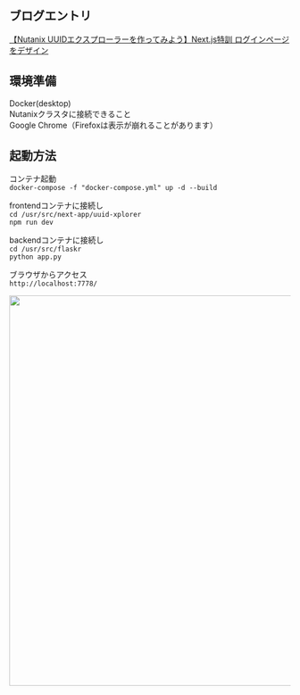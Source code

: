 ## ブログエントリ
<a href="https://konchangakita.hatenablog.com/entry/2022/04/25/210000">【Nutanix UUIDエクスプローラーを作ってみよう】Next.js特訓 ログインページをデザイン</a>


## 環境準備
Docker(desktop)  
Nutanixクラスタに接続できること  
Google Chrome（Firefoxは表示が崩れることがあります）  
  

## 起動方法
コンテナ起動  
`docker-compose -f "docker-compose.yml" up -d --build`  
  
frontendコンテナに接続し  
`cd /usr/src/next-app/uuid-xplorer`  
`npm run dev`  
  
backendコンテナに接続し  
`cd /usr/src/flaskr`  
`python app.py`  
  
ブラウザからアクセス  
`http://localhost:7778/`  
  
<image src="https://user-images.githubusercontent.com/64240365/165986762-8bdee38f-c61f-4f73-91be-d39747004b56.png" width="700px">  
